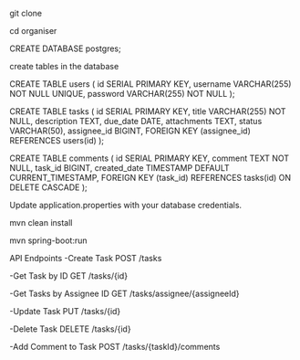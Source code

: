 git clone <repository-url>

cd organiser

CREATE DATABASE postgres;

create tables in the database

CREATE TABLE users (
                       id SERIAL PRIMARY KEY,
                       username VARCHAR(255) NOT NULL UNIQUE,
                       password VARCHAR(255) NOT NULL
);


CREATE TABLE tasks (
                       id SERIAL PRIMARY KEY,
                       title VARCHAR(255) NOT NULL,
                       description TEXT,
                       due_date DATE,
                       attachments TEXT,
                       status VARCHAR(50),
                       assignee_id BIGINT,
                       FOREIGN KEY (assignee_id) REFERENCES users(id)
);


CREATE TABLE comments (
                          id SERIAL PRIMARY KEY,
                          comment TEXT NOT NULL,
                          task_id BIGINT,
                          created_date TIMESTAMP DEFAULT CURRENT_TIMESTAMP,
                          FOREIGN KEY (task_id) REFERENCES tasks(id) ON DELETE CASCADE
);


Update application.properties with your database credentials.

mvn clean install

mvn spring-boot:run

API Endpoints
-Create Task
POST /tasks

-Get Task by ID
GET /tasks/{id}

-Get Tasks by Assignee ID
GET /tasks/assignee/{assigneeId}

-Update Task
PUT /tasks/{id}

-Delete Task
DELETE /tasks/{id}

-Add Comment to Task
POST /tasks/{taskId}/comments
